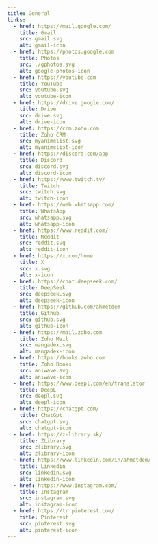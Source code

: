 ```yaml
---
title: General
links:
  - href: https://mail.google.com/
    title: Gmail
    src: gmail.svg
    alt: gmail-icon
  - href: https://photos.google.com
    title: Photos
    src: ./gphotos.svg
    alt: google-photos-icon
  - href: https://youtube.com
    title: YouTube
    src: youtube.svg
    alt: youtube-icon
  - href: https://drive.google.com/
    title: Drive
    src: drive.svg
    alt: drive-icon
  - href: https://crm.zoho.com
    title: Zoho CRM
    src: myanimelist.svg
    alt: myanimelist-icon
  - href: https://discord.com/app
    title: Discord
    src: discord.svg
    alt: discord-icon
  - href: https://www.twitch.tv/
    title: Twitch
    src: twitch.svg
    alt: twitch-icon
  - href: https://web.whatsapp.com/
    title: WhatsApp
    src: whatsapp.svg
    alt: whatsapp-icon
  - href: https://www.reddit.com/
    title: Reddit
    src: reddit.svg
    alt: reddit-icon
  - href: https://x.com/home
    title: X
    src: x.svg
    alt: x-icon
  - href: https://chat.deepseek.com/
    title: DeepSeek
    src: deepseek.svg
    alt: deepseek-icon
  - href: https://github.com/ahmetdem
    title: Github
    src: github.svg
    alt: github-icon
  - href: https://mail.zoho.com
    title: Zoho Mail
    src: mangadex.svg
    alt: mangadex-icon
  - href: https://books.zoho.com
    title: Zoho Books
    src: aniwave.svg
    alt: aniwave-icon
  - href: https://www.deepl.com/en/translator
    title: DeepL
    src: deepl.svg
    alt: deepl-icon
  - href: https://chatgpt.com/
    title: ChatGpt
    src: chatgpt.svg
    alt: chatgpt-icon
  - href: https://z-library.sk/
    title: ZLibrary
    src: zlibrary.svg
    alt: zlibrary-icon
  - href: https://www.linkedin.com/in/ahmetdem/
    title: Linkedin
    src: linkedin.svg
    alt: linkedin-icon
  - href: https://www.instagram.com/
    title: Instagram
    src: instagram.svg
    alt: instagram-icon
  - href: https://tr.pinterest.com/
    title: Pinterest
    src: pinterest.svg
    alt: pinterest-icon
---
```

